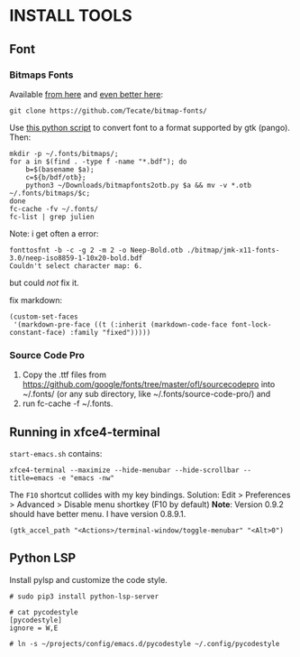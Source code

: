 # INSTALL TOOLS

## Font

### Bitmaps Fonts

Available [from here](https://files.ax86.net/terminus-ttf/#fontsizes) and [even better here](https://github.com/Tecate/bitmap-fonts/tree/master):
```
git clone https://github.com/Tecate/bitmap-fonts/
```

Use [this python script](https://ndim.fedorapeople.org/stuff/bitmapfonts2otb/bitmapfonts2otb.py) to convert font to a format supported by gtk (pango). Then:
```
mkdir -p ~/.fonts/bitmaps/; 
for a in $(find . -type f -name "*.bdf"); do 
	b=$(basename $a); 
	c=${b/bdf/otb};  
	python3 ~/Downloads/bitmapfonts2otb.py $a && mv -v *.otb ~/.fonts/bitmaps/$c; 
done
fc-cache -fv ~/.fonts/ 
fc-list | grep julien 
```
Note: i get often a error:
```
fonttosfnt -b -c -g 2 -m 2 -o Neep-Bold.otb ./bitmap/jmk-x11-fonts-3.0/neep-iso8859-1-10x20-bold.bdf
Couldn't select character map: 6.
```
but could *not* fix it.

fix markdown:
```
(custom-set-faces
 '(markdown-pre-face ((t (:inherit (markdown-code-face font-lock-constant-face) :family "fixed")))))
```

### Source Code Pro 

1. Copy the .ttf files from https://github.com/google/fonts/tree/master/ofl/sourcecodepro into ~/.fonts/ (or any sub directory, like ~/.fonts/source-code-pro/) and 
2. run fc-cache -f ~/.fonts.

## Running in xfce4-terminal

`start-emacs.sh` contains:
```
xfce4-terminal --maximize --hide-menubar --hide-scrollbar --title=emacs -e "emacs -nw"
```
The `F10` shortcut collides with my key bindings. 
Solution: Edit > Preferences > Advanced > Disable menu shortkey (F10 by default)
**Note**: 
Version 0.9.2 should have better menu. I have version 0.8.9.1.

```
(gtk_accel_path "<Actions>/terminal-window/toggle-menubar" "<Alt>0")
```

## Python LSP

Install pylsp and customize the code style.
```
# sudo pip3 install python-lsp-server

# cat pycodestyle 
[pycodestyle]
ignore = W,E

# ln -s ~/projects/config/emacs.d/pycodestyle ~/.config/pycodestyle
```
